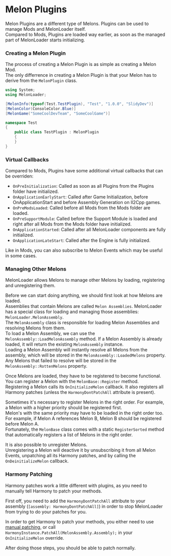 # Melon Plugins

Melon Plugins are a different type of Melons. Plugins can be used to manage Mods and MelonLoader itself.<br>
Compared to Mods, Plugins are loaded way earlier, as soon as the managed part of MelonLoader starts initializing.

### Creating a Melon Plugin

The process of creating a Melon Plugin is as simple as creating a Melon Mod.<br>
The only differrence in creating a Melon Plugin is that your Melon has to derive from the `MelonPlugin` class.

```cs
using System;
using MelonLoader;

[MelonInfo(typeof(Test.TestPlugin), "Test", "1.0.0", "SlidyDev")]
[MelonColor(ConsoleColor.Blue)]
[MelonGame("SomeCoolDevTeam", "SomeCoolGame")]

namespace Test
{
    public class TestPlugin : MelonPlugin
    {
    }
}
```

### Virtual Callbacks

Compared to Mods, Plugins have some additional virtual callbacks that can be overriden:
- `OnPreInitialization`: Called as soon as all Plugins from the Plugins folder have initialized.
- `OnApplicationEarlyStart`: Called after Game Initialization, before OnApplicationStart and before Assembly Generation on Il2Cpp games.
- `OnPreModsLoaded`: Called before all Mods from the Mods folder are loaded.
- `OnPreSupportModule`: Called before the Support Module is loaded and right after all Mods from the Mods folder have initialized.
- `OnApplicationStarted`: Called after all MelonLoader components are fully initialized.
- `OnApplicationLateStart`: Called after the Engine is fully initialized.

Like in Mods, you can also subscribe to Melon Events which may be useful in some cases.

### Managing Other Melons

MelonLoader allows Melons to manage other Melons by loading, registering and unregistering them.

Before we can start doing anything, we should first look at how Melons are loaded.<br>
Assemblies that contain Melons are called `Melon Assemblies`. MelonLoader has a special class for loading and managing those assemblies: `MelonLoader.MelonAssembly`.<br>
The `MelonAssembly` class is responsible for loading Melon Assemblies and resolving Melons from them.<br>
To load a Melon Assembly, we can use the `MelonAssembly::LoadMelonAssembly` method. If a Melon Assembly is already loaded, it will return the existing `MelonAssembly` instance.<br>
Loading a Melon Assembly will instantly resolve all Melons from the assembly, which will be stored in the `MelonAssembly::LoadedMelons` property.<br>
Any Melons that failed to resolve will be stored in the `MelonAssembly::RottenMelons` property.

Once Melons are loaded, they have to be registered to become functional. You can register a Melon with the `MelonBase::Register` method.<br>
Registering a Melon calls its `OnInitializeMelon` callback. It also registers all Harmony patches (unless the `HarmonyDontPatchAll` attribute is present).

Sometimes it's necessary to register Melons in the right order. For example, a Melon with a higher priority should be registered first.<br>
Melon's with the same priority may have to be loaded in the right order too. For example, if Melon A references Melon B, Melon B should be registered before Melon A.<br>
Fortunately, the `MelonBase` class comes with a static `RegisterSorted` method that automatically registers a list of Melons in the right order.

It is also possible to unregister Melons.<br>
Unregistering a Melon will deactive it by unsubscribing it from all Melon Events, unpatching all its Harmony patches, and by calling the `OnDeinitializeMelon` callback.

### Harmony Patching

Harmony patches work a little different with plugins, as you need to manually tell Harmony to patch your methods.

First off, you need to add the `HarmonyDontPatchAll` attribute to your assembly (`[assembly: HarmonyDontPatchAll]`) in order to stop MelonLoader from trying to do your patches for you.

In order to get Harmony to patch your methods, you either need to use [manual patching](https://melonwiki.xyz/#/modders/patching?id=patching-manually), or call `HarmonyInstance.PatchAll(MelonAssembly.Assembly);` in your `OnInitializeMelon` override. 

After doing those steps, you should be able to patch normally.
